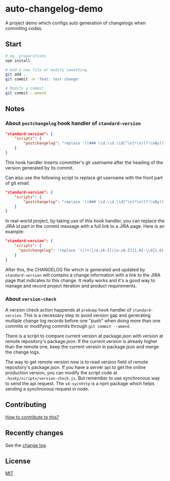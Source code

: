 # auto-changelog-demo

A project demo which configs auto generation of changelogs when commiting codes.

## Start

```sh
# eg. preparations
npm install

# Add a new file or modify something.
git add .
git commit -m 'feat: test change'

# Modify a commit
git commit --amend
```

## Notes

### About `postchangelog` hook handler of `standard-version`

```json
"standard-version": {
    "scripts": {
        "postchangelog": "replace '((### \\d.\\d.\\d[^\n]*\n)(?!\nBy))' '$1\nBy @'$(git config user.name) CHANGELOG.md"
    }
}
```

This hook handler inserts committer's git username after the heading of the version generated by its commit.

Can also use the following script to replace git username with the front part of git email:

```json
"standard-version": {
    "scripts": {
        "postchangelog": "replace '((### \\d.\\d.\\d[^\n]*\n)(?!\nBy))' '$1\nBy @'$(echo $(git config user.email) | cut -d \\@ -f 1) CHANGELOG.md"
    }
}
```

In real-world project, by taking use of this hook handler, you can replace the JIRA id part in the commit message with a full link to a JIRA page. Here is an example:

```json
"standard-version": {
    "scripts": {
      "postchangelog": "replace '((?<![/a-zA-Z])[a-zA-Z]{1,8}-\\d{1,8}(?!\\d*\\]\\())' '[$1](https://jira.mycompanydomain.com/issue/$1)' CHANGELOG.md"
    }
}
```

After this, the CHANGELOG file which is generated and updated by `standard-version` will contains a change information with a link to the JIRA page that indicates to this change. It really works and it's a good way to manage and record project iteration and product requirements.

### About `version-check`

A version check action happends at `prebump` hook handler of `standard-version`. This is a necessary step to avoid version gap and generating multiple change log records before one "push" when doing more than one commits or modifying commits through `git commit --amend`.

There is a script to compare current version at package.json with version at remote repository's package.json. If the current version is already higher than the remote one, keep the current version in package.json and merge the change logs.

The way to get remote version now is to read version field of remote repository's package.json. If you have a server api to get the online production version, you can modify the script code at `.husky/scripts/version-check.js`. But remember to use synchronous way to send the api request. The `xd-sycnhttp` is a npm package which helps sending a synchronous request in node.

## Contributing

[How to contribute to this?](CONTRIBUTING.md)

## Recently changes

See the [change log](CHANGELOG.md).

## License

[MIT](LICENSE)
